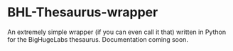 # BHL-Thesaurus-wrapper
An extremely simple wrapper (if you can even call it that) written in Python
for the BigHugeLabs thesaurus.
Documentation coming soon.
